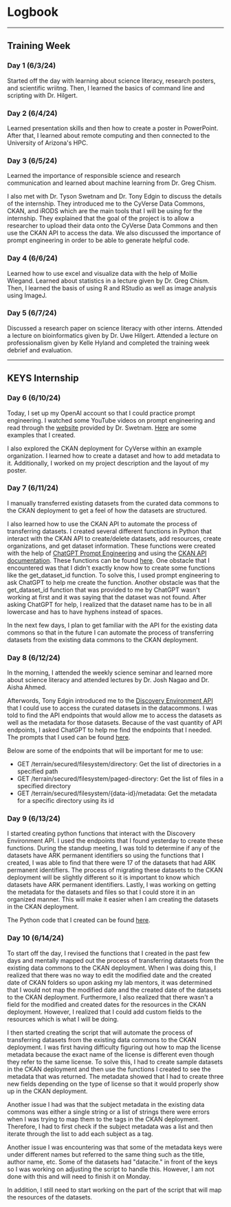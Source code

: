# Logbook

[//]: # ([Daily Logs] -- short &#40;5-6 sentence&#41; summary of your daily activities that includes: &#40;1&#41; what was the plan?, &#40;2&#41; what actually happend?, &#40;3&#41; what could you have done better?, &#40;4&#41; how you will approach this differently next time? )

---

## Training Week

### Day 1 (6/3/24)

Started off the day with learning about science literacy, research posters, and scientific wriitng. Then, I learned the basics of command line and scripting with Dr. Hilgert.

### Day 2 (6/4/24)

Learned presentation skills and then how to create a poster in PowerPoint. After that, I learned about remote computing and then connected to the University of Arizona's HPC.

### Day 3 (6/5/24)

Learned the importance of responsible science and research communication and learned about machine learning from Dr. Greg Chism.

I also met with Dr. Tyson Swetnam and Dr. Tony Edgin to discuss the details of the internship. They introduced me to the CyVerse Data Commons, CKAN, and iRODS which are the main tools that I will be using for the internship. They explained that the goal of the project is to allow a researcher to upload their data onto the CyVerse Data Commons and then use the CKAN API to access the data. We also discussed the importance of prompt engineering in order to be able to generate helpful code. 

### Day 4 (6/6/24)

Learned how to use excel and visualize data with the help of Mollie Wiegand. Learned about statistics in a lecture given by Dr. Greg Chism. Then, I learned the basis of using R and RStudio as well as image analysis using ImageJ.

### Day 5 (6/7/24)

Discussed a research paper on science literacy with other interns. Attended a lecture on bioinformatics given by Dr. Uwe Hilgert. Attended a lecture on professionalism given by Kelle Hyland and completed the training week debrief and evaluation.

---

## KEYS Internship

### Day 6 (6/10/24)

Today, I set up my OpenAI account so that I could practice prompt engineering. I watched some YouTube videos on prompt engineering and read through the [website](https://ua-data7.github.io/introllms/) provided by Dr. Swetnam. 
[Here](prompt_engineering_examples.md) are some examples that I created.

I also explored the CKAN deployment for CyVerse within an example organization. I learned how to create a dataset and how to add metadata to it. Additionally, I worked on my project description and the layout of my poster.

### Day 7 (6/11/24)

I manually transferred existing datasets from the curated data commons to the CKAN deployment to get a feel of how the datasets are structured. 

I also learned how to use the CKAN API to automate the process of transferring datasets. I created several different functions in Python that interact with the CKAN API to create/delete datasets, add resources, create organizations, and get dataset information. 
These functions were created with the help of [ChatGPT Prompt Engineering](ckan_api_testing_prompts.md) and using the [CKAN API documentation](https://docs.ckan.org/en/2.10/api/index.html).
These functions can be found [here](ckan_api_testing_scripts.md).
One obstacle that I encountered was that I didn't exactly know how to create some functions like the get_dataset_id function. To solve this, I used prompt engineering to ask ChatGPT to help me create the function. 
Another obstacle was that the get_dataset_id function that was provided to me by ChatGPT wasn't working at first and it was saying that the dataset was not found. 
After asking ChatGPT for help, I realized that the dataset name has to be in all lowercase and has to have hyphens instead of spaces.

In the next few days, I plan to get familiar with the API for the existing data commons so that in the future I can automate the process of transferring datasets from the existing data commons to the CKAN deployment.

### Day 8 (6/12/24)

In the morning, I attended the weekly science seminar and learned more about science literacy and attended lectures by Dr. Josh Nagao and Dr. Aisha Ahmed.

Afterwords, Tony Edgin introduced me to the [Discovery Environment API](https://de.cyverse.org/terrain/docs/index.html#/) that I could use to access the curated datasets in the datacommons. 
I was told to find the API endpoints that would allow me to access the datasets as well as the metadata for those datasets.
Because of the vast quantity of API endpoints, I asked ChatGPT to help me find the endpoints that I needed.
The prompts that I used can be found [here](discovery_environment_api_prompts.md).

Below are some of the endpoints that will be important for me to use:

* GET /terrain/secured/filesystem/directory: Get the list of directories in a specified path 
* GET /terrain/secured/filesystem/paged-directory: Get the list of files in a specified directory 
* GET /terrain/secured/filesystem/{data-id}/metadata: Get the metadata for a specific directory using its id


### Day 9 (6/13/24)

I started creating python functions that interact with the Discovery Environment API. 
I used the endpoints that I found yesterday to create these functions.
During the standup meeting, I was told to determine if any of the datasets have ARK permanent identifiers so using the functions that I created, I was able to find that there were 17 of the datasets that had ARK permanent identifiers.
The process of migrating these datasets to the CKAN deployment will be slightly different so it is important to know which datasets have ARK permanent identifiers.
Lastly, I was working on getting the metadata for the datasets and files so that I could store it in an organized manner.
This will make it easier when I am creating the datasets in the CKAN deployment.

The Python code that I created can be found [here](de_api_testing_scripts.md).

### Day 10 (6/14/24)

To start off the day, I revised the functions that I created in the past few days and mentally mapped out the process of transferring datasets from the existing data commons to the CKAN deployment.
When I was doing this, I realized that there was no way to edit the modified date and the created date of CKAN folders so upon asking my lab mentors, it was determined that I would not map the modified date and the created date of the datasets to the CKAN deployment.
Furthermore, I also realized that there wasn't a field for the modified and created dates for the resources in the CKAN deployment. 
However, I realized that I could add custom fields to the resources which is what I will be doing.

I then started creating the script that will automate the process of transferring datasets from the existing data commons to the CKAN deployment.
I was first having difficulty figuring out how to map the license metadata because the exact name of the license is different even though they refer to the same license.
To solve this, I had to create sample datasets in the CKAN deployment and then use the functions I created to see the metadata that was returned. 
The metadata showed that I had to create three new fields depending on the type of license so that it would properly show up in the CKAN deployment.

Another issue I had was that the subject metadata in the existing data commons was either a single string or a list of strings there were errors when I was trying to map them to the tags in the CKAN deployment.
Therefore, I had to first check if the subject metadata was a list and then iterate through the list to add each subject as a tag.

Another issue I was encountering was that some of the metadata keys were under different names but referred to the same thing such as the title, author name, etc.
Some of the datasets had "datacite." in front of the keys so I was working on adjusting the script to handle this. 
However, I am not done with this and will need to finish it on Monday.

In addition, I still need to start working on the part of the script that will map the resources of the datasets.


